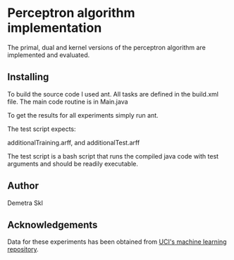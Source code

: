 # Perceptron algorithm implementation

The primal, dual and kernel versions of the perceptron algorithm are implemented and evaluated. 

## Installing

To build the source code I used ant. All tasks are defined in the
build.xml file. The main code routine is in Main.java

To get the results for all experiments simply run ant.

The test script expects:

additionalTraining.arff, and
additionalTest.arff

The test script is a bash script that runs the compiled java
code with test arguments and should be readily executable.

## Author

Demetra Skl

## Acknowledgements

Data for these experiments has been obtained from [UCI's machine learning repository](https://archive.ics.uci.edu/ml/index.php).